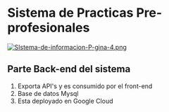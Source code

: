 # Sistema de Practicas Pre-profesionales

[![SIstema-de-informacion-P-gina-4.png](https://i.postimg.cc/7ZCm5fLW/SIstema-de-informacion-P-gina-4.png)](https://postimg.cc/9DhGSXZd)

## Parte Back-end del sistema
1. Exporta API's y es consumido por el front-end
2. Base de datos Mysql
3. Esta deployado en Google Cloud

